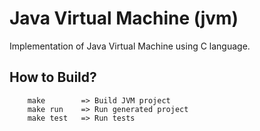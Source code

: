 # Java Virtual Machine (jvm)
Implementation of Java Virtual Machine using C language.

## How to Build?
```
    make        => Build JVM project
    make run    => Run generated project
    make test   => Run tests
```
